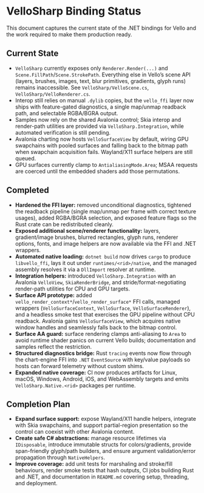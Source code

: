 # VelloSharp Binding Status

This document captures the current state of the .NET bindings for Vello and the work required to make them production ready.

## Current State

- `VelloSharp` currently exposes only `Renderer.Render(...)` and `Scene.FillPath`/`Scene.StrokePath`. Everything else in Vello’s scene API (layers, brushes, images, text, blur primitives, gradients, glyph runs) remains inaccessible. See `VelloSharp/VelloScene.cs`, `VelloSharp/VelloRenderer.cs`.
- Interop still relies on manual `.dylib` copies, but the `vello_ffi` layer now ships with feature-gated diagnostics, a single map/unmap readback path, and selectable RGBA/BGRA output.
- Samples now rely on the shared Avalonia control; Skia interop and render-path utilities are provided via `VelloSharp.Integration`, while automated verification is still pending.
- Avalonia charting now hosts `VelloSurfaceView` by default, wiring GPU swapchains with pooled surfaces and falling back to the bitmap path when swapchain acquisition fails. Wayland/X11 surface helpers are still queued.
- GPU surfaces currently clamp to `AntialiasingMode.Area`; MSAA requests are coerced until the embedded shaders add those permutations.

## Completed

- **Hardened the FFI layer:** removed unconditional diagnostics, tightened the readback pipeline (single map/unmap per frame with correct texture usages), added RGBA/BGRA selection, and exposed feature flags so the Rust crate can be redistributed cleanly.
- **Exposed additional scene/renderer functionality:** layers, gradient/image brushes, blurred rectangles, glyph runs, renderer options, fonts, and image helpers are now available via the FFI and .NET wrappers.
- **Automated native loading:** `dotnet build` now drives `cargo` to produce `libvello_ffi`, lays it out under `runtimes/<rid>/native`, and the managed assembly resolves it via a `DllImport` resolver at runtime.
- **Integration helpers:** introduced `VelloSharp.Integration` with an Avalonia `VelloView`, `SkiaRenderBridge`, and stride/format-negotiating render-path utilities for CPU and GPU targets.
- **Surface API prototype:** added `vello_render_context*`/`vello_render_surface*` FFI calls, managed wrappers (`VelloSurfaceContext`, `VelloSurface`, `VelloSurfaceRenderer`), and a headless smoke test that exercises the GPU pipeline without CPU readback. Avalonia gains `VelloSurfaceView`, which acquires native window handles and seamlessly falls back to the bitmap control.
- **Surface AA guard:** surface rendering clamps anti-aliasing to `Area` to avoid runtime shader panics on current Vello builds; documentation and samples reflect the restriction.
- **Structured diagnostics bridge:** Rust `tracing` events now flow through the chart-engine FFI into `.NET` `EventSource` with key/value payloads so hosts can forward telemetry without custom shims.
- **Expanded native coverage:** CI now produces artifacts for Linux, macOS, Windows, Android, iOS, and WebAssembly targets and emits `VelloSharp.Native.<rid>` packages per runtime.

## Completion Plan

- **Expand surface support:** expose Wayland/X11 handle helpers, integrate with Skia swapchains, and support partial-region presentation so the control can coexist with other Avalonia content.
- **Create safe C# abstractions:** manage resource lifetimes via `IDisposable`, introduce immutable structs for colors/gradients, provide span-friendly glyph/path builders, and ensure argument validation/error propagation through `NativeHelpers`.
- **Improve coverage:** add unit tests for marshaling and stroke/fill behaviours, render smoke tests that hash outputs, CI jobs building Rust and .NET, and documentation in `README.md` covering setup, threading, and deployment.
